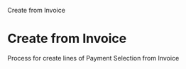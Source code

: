 
Create from Invoice
# Create from Invoice


Process for create lines of Payment Selection from Invoice
